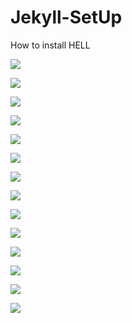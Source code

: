 # Jekyll-SetUp

How to install HELL

![](image/README/1627521615325.png)

![](image/README/1627521626820.png)

![](image/README/1627521639175.png)

![](image/README/1627521646168.png)

![](image/README/1627521653654.png)

![](image/README/1627521663890.png)

![](image/README/1627521672146.png)

![](image/README/1627521678881.png)

![](image/README/1627521686401.png)

![](image/README/1627521692465.png)

![](image/README/1627521699267.png)

![](image/README/1627521705623.png)

![](image/README/1627521711445.png)

![](image/README/1627521718128.png)
